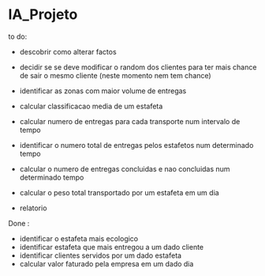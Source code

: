 # IA_Projeto



to do:



- descobrir como alterar factos
- decidir se se deve modificar o random dos clientes para ter mais chance de sair
o mesmo cliente (neste momento nem tem chance)


- identificar as zonas com maior volume de entregas
- calcular classificacao media de um estafeta
- calcular numero de entregas para cada transporte num intervalo de tempo
- identificar o numero total de entregas pelos estafetos num determinado tempo
- calcular o numero de entregas concluidas e nao concluidas num determinado tempo
- calcular o peso total transportado por um estafeta em um dia

- relatorio


Done : 

- identificar o estafeta mais ecologico 
- identificar estafeta que mais entregou a um dado cliente
- identificar clientes servidos por um dado estafeta
- calcular valor faturado pela empresa em um dado dia